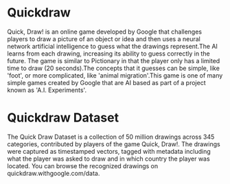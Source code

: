 # Quickdraw #

Quick, Draw! is an online game developed by Google that challenges players to draw a picture of an object or idea and then uses a neural network artificial intelligence to guess what the drawings represent.The AI learns from each drawing, increasing its ability to guess correctly in the future. The game is similar to Pictionary in that the player only has a limited time to draw (20 seconds).The concepts that it guesses can be simple, like 'foot', or more complicated, like 'animal migration'.This game is one of many simple games created by Google that are AI based as part of a project known as 'A.I. Experiments'.



# Quickdraw Dataset #

The Quick Draw Dataset is a collection of 50 million drawings across 345 categories, contributed by players of the game Quick, Draw!. The drawings were captured as timestamped vectors, tagged with metadata including what the player was asked to draw and in which country the player was located. You can browse the recognized drawings on quickdraw.withgoogle.com/data.
